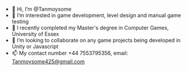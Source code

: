 - 👋 Hi, I’m @Tanmoysome
- 👀 I’m interested in game development, level design and manual game testing
- 🌱 I recently completed my Master's degree in Computer Games, University of Essex
- 💞️ I’m looking to collaborate on any game projects being developed in Unity or Javascript
- 📫 My contact number +44 7553795356, email: Tanmoysome425@gmail.com

<!---
Tanmoysome/Tanmoysome is a ✨ special ✨ repository because its `README.md` (this file) appears on your GitHub profile.
You can click the Preview link to take a look at your changes.
--->
